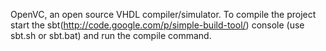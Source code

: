 OpenVC, an open source VHDL compiler/simulator.
To compile the project start the sbt(http://code.google.com/p/simple-build-tool/) console (use sbt.sh or sbt.bat) and run the compile command.